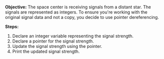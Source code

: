 **Objective:**
The space center is receiving signals from a distant star. The signals are represented as integers. To ensure you're working with the original signal data and not a copy, you decide to use pointer dereferencing.

**Steps:**
1. Declare an integer variable representing the signal strength.
2. Declare a pointer for the signal strength.
3. Update the signal strength using the pointer.
4. Print the updated signal strength.
